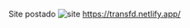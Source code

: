 Site postado
![site](https://github.com/pedrim-hc/transformador-de-temperatura/assets/145812205/c54399d0-79ca-4023-8997-235121cd8d0e)
https://transfd.netlify.app/
